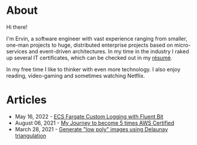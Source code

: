 # About

Hi there!

I'm Ervin, a software engineer with vast experience ranging from smaller, one-man projects to huge, distributed enterprise projects based on micro-services and event-driven architectures. In my time in the industry I raked up several IT certificates, which can be checked out in my [résumé](resume.md).

In my free time I like to thinker with even more technology. I also enjoy reading, video-gaming and sometimes watching Netflix.

# Articles

- May 16, 2022 - [ECS Fargate Custom Logging with Fluent Bit](articles/ecs-custom-logging-with-fluentbit.md)
- August 06, 2021 - [My Journey to become 5 times AWS Certified](articles/my-journey-to-become-5-times-aws-certified.md)
- March 28, 2021 - [Generate "low poly" images using Delaunay triangulation](articles/generate-low-poly-images-using-del-triangulation.md)